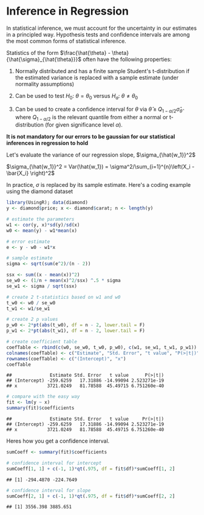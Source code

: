 # Inference in Regression

In statistical inference, we must account for the uncertainty in our estimates in a principled way. Hypothesis tests and confidence intervals are among the most common forms of statistical inference. 

Statistics of the form $\frac{\hat{\theta} - \theta}{\hat{\sigma}_{\hat{\theta}}}$ often have the following properties:

1. Normally distributed and has a finite sample Student's t-distribution if the estimated variance is replaced with a sample estimate (under normality assumptions)

2. Can be used to test $H_0: \: \theta = \theta_0$ versus $H_a: \: \theta \neq \theta_0$

3. Can be used to create a confidence interval for $\theta$ via $\hat{\theta} \pm Q_{1-\alpha/2}\hat{\sigma}_{\hat{\theta}}$ where $Q_{1-\alpha/2}$ is the relevant quantile from either a normal or t-distribution (for given significance level $\alpha$).

**It is not mandatory for our errors to be gaussian for our statistical inferences in regression to hold**

Let's evaluate the variance of our regression slope, $\sigma_{\hat{w_1}}^2$

$\sigma_{\hat{w_1}}^2 = Var(\hat{w_1}) = \sigma^2/\sum_{i=1}^{n}\left(X_i - \bar{X_i} \right)^2$

In practice, $\sigma$ is replaced by its sample estimate. Here's a coding example using the diamond dataset


```r
library(UsingR); data(diamond)
y <- diamond$price; x <- diamond$carat; n <- length(y)

# estimate the parameters
w1 <- cor(y, x)*sd(y)/sd(x)
w0 <- mean(y) - w1*mean(x)

# error estimate 
e <- y - w0 - w1*x

# sample estimate
sigma <- sqrt(sum(e^2)/(n - 2))

ssx <- sum((x - mean(x))^2)
se_w0 <- (1/n + mean(x)^2/ssx) ^.5 * sigma 
se_w1 <- sigma / sqrt(ssx)

# create 2 t-statistics based on w1 and w0
t_w0 <- w0 / se_w0
t_w1 <- w1/se_w1

# create 2 p values
p_w0 <- 2*pt(abs(t_w0), df = n - 2, lower.tail = F)
p_w1 <- 2*pt(abs(t_w1), df = n - 2, lower.tail = F)

# create coefficient table
coefTable <- rbind(c(w0, se_w0, t_w0, p_w0), c(w1, se_w1, t_w1, p_w1))
colnames(coefTable) <- c("Estimate", "Std. Error", "t value", "P(>|t|)")
rownames(coefTable) <- c("(Intercept)", "x")
coefTable
```

```
##              Estimate Std. Error   t value      P(>|t|)
## (Intercept) -259.6259   17.31886 -14.99094 2.523271e-19
## x           3721.0249   81.78588  45.49715 6.751260e-40
```

```r
# compare with the easy way
fit <- lm(y ~ x)
summary(fit)$coefficients
```

```
##              Estimate Std. Error   t value     Pr(>|t|)
## (Intercept) -259.6259   17.31886 -14.99094 2.523271e-19
## x           3721.0249   81.78588  45.49715 6.751260e-40
```

Heres how you get a confidence interval.


```r
sumCoeff <- summary(fit)$coefficients

# confidence interval for intercept
sumCoeff[1, 1] + c(-1, 1)*qt(.975, df = fit$df)*sumCoeff[1, 2]
```

```
## [1] -294.4870 -224.7649
```

```r
# confidence interval for slope
sumCoeff[2, 1] + c(-1, 1)*qt(.975, df = fit$df)*sumCoeff[2, 2]
```

```
## [1] 3556.398 3885.651
```

